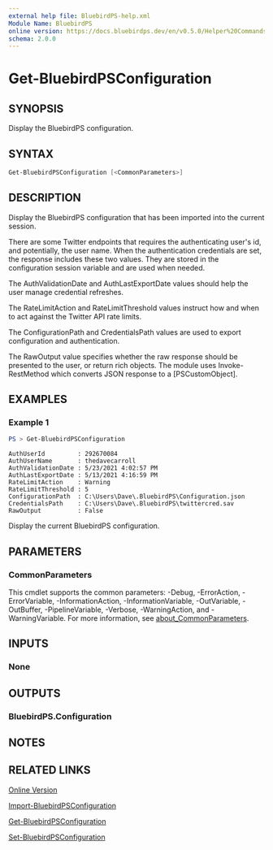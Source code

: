 ```yaml
---
external help file: BluebirdPS-help.xml
Module Name: BluebirdPS
online version: https://docs.bluebirdps.dev/en/v0.5.0/Helper%20Commands/Get-BluebirdPSConfiguration
schema: 2.0.0
---
```


# Get-BluebirdPSConfiguration

## SYNOPSIS

Display the BluebirdPS configuration.

## SYNTAX

```powershell
Get-BluebirdPSConfiguration [<CommonParameters>]
```

## DESCRIPTION

Display the BluebirdPS configuration that has been imported into the current session.

There are some Twitter endpoints that requires the authenticating user's id, and potentially, the user name.
When the authentication credentials are set, the response includes these two values.
They are stored in the configuration session variable and are used when needed.

The AuthValidationDate and AuthLastExportDate values should help the user manage credential refreshes.

The RateLimitAction and RateLimitThreshold values instruct how and when to act against the Twitter API rate limits.

The ConfigurationPath and CredentialsPath values are used to export configuration and authentication.

The RawOutput value specifies whether the raw response should be presented to the user, or return rich objects.
The module uses Invoke-RestMethod which converts JSON response to a [PSCustomObject].

## EXAMPLES

### Example 1

```powershell
PS > Get-BluebirdPSConfiguration
```

```text
AuthUserId         : 292670084
AuthUserName       : thedavecarroll
AuthValidationDate : 5/23/2021 4:02:57 PM
AuthLastExportDate : 5/13/2021 4:16:59 PM
RateLimitAction    : Warning
RateLimitThreshold : 5
ConfigurationPath  : C:\Users\Dave\.BluebirdPS\Configuration.json
CredentialsPath    : C:\Users\Dave\.BluebirdPS\twittercred.sav
RawOutput          : False
```

Display the current BluebirdPS configuration.

## PARAMETERS

### CommonParameters

This cmdlet supports the common parameters: -Debug, -ErrorAction, -ErrorVariable, -InformationAction, -InformationVariable, -OutVariable, -OutBuffer, -PipelineVariable, -Verbose, -WarningAction, and -WarningVariable. For more information, see [about_CommonParameters](http://go.microsoft.com/fwlink/?LinkID=113216).

## INPUTS

### None

## OUTPUTS

### BluebirdPS.Configuration

## NOTES

## RELATED LINKS

[Online Version](https://docs.bluebirdps.dev/en/v0.5.0/Helper%20Commands/Export-BluebirdPSConfiguration)

[Import-BluebirdPSConfiguration](https://docs.bluebirdps.dev/en/v0.5.0/Helper%20Commands/Import-BluebirdPSConfiguration)

[Get-BluebirdPSConfiguration](https://docs.bluebirdps.dev/en/v0.5.0/Helper%20Commands/Get-BluebirdPSConfiguration)

[Set-BluebirdPSConfiguration](https://docs.bluebirdps.dev/en/v0.5.0/Helper%20Commands/Set-BluebirdPSConfiguration)